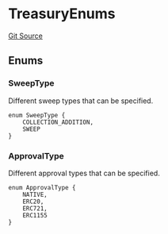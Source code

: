 # TreasuryEnums
[Git Source](https://github.com/FloorDAO/floor-v2/blob/445b96358cc205e432e359914c1681c0f44048b0/src/interfaces/Treasury.sol)


## Enums
### SweepType
Different sweep types that can be specified.


```solidity
enum SweepType {
    COLLECTION_ADDITION,
    SWEEP
}
```

### ApprovalType
Different approval types that can be specified.


```solidity
enum ApprovalType {
    NATIVE,
    ERC20,
    ERC721,
    ERC1155
}
```

